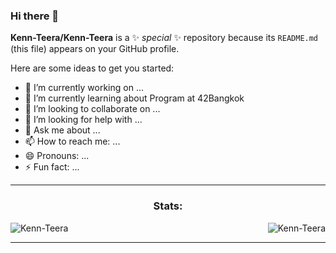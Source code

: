 ### Hi there 👋


**Kenn-Teera/Kenn-Teera** is a ✨ _special_ ✨ repository because its `README.md` (this file) appears on your GitHub profile.

Here are some ideas to get you started:

- 🔭 I’m currently working on ...
- 🌱 I’m currently learning about Program at 42Bangkok
- 👯 I’m looking to collaborate on ...
- 🤔 I’m looking for help with ...
- 💬 Ask me about ...
- 📫 How to reach me: ...
- 😄 Pronouns: ...
- ⚡ Fun fact: ...

<!-- GITHUB STATS -->
<hr>
<div style="display: block;">
<p>
  <h3 align="center">Stats:</h3>
<p>
    <a align="left">
      <p><img align="left" 
  src="https://github-readme-stats.vercel.app/api/top-langs?username=Kenn-Teera&show_icons=true&theme=dark&locale=en&hide=jupyter%20notebook,lex,&langs_count=8" alt="Kenn-Teera" /></p></a>
    <a align="right"><p>&nbsp;<img align="right" src="https://github-readme-stats.vercel.app/api?username=Kenn-Teera&show_icons=true&theme=dark&locale=en" alt="Kenn-Teera" /></p></a>  
  </p>
</p>
</div>
<hr>
<br>
<br>
<br>
<br>
<br>
<br>
<br>
<br>
<br>
<br>
<br>
